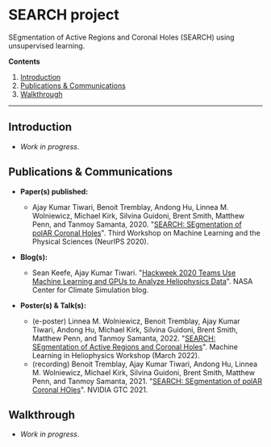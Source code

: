 # SEARCH project
SEgmentation of Active Regions and Coronal Holes (SEARCH) using unsupervised learning.

__Contents__

1. [Introduction](#introduction)
2. [Publications & Communications](#communications)
3. [Walkthrough](#walkthrough)

---

## Introduction

- _Work in progress_.

## Publications & Communications

- __Paper(s) published:__
  - Ajay Kumar Tiwari, Benoit Tremblay, Andong Hu, Linnea M. Wolniewicz, Michael Kirk, Silvina Guidoni, Brent Smith, Matthew Penn, and Tanmoy Samanta, 2020. "[SEARCH: SEgmentation of polAR Coronal Holes](https://ml4physicalsciences.github.io/2020/files/NeurIPS_ML4PS_2020_83.pdf)". Third Workshop on Machine Learning and the Physical Sciences (NeurIPS 2020).

- __Blog(s):__
  - Sean Keefe, Ajay Kumar Tiwari. "[Hackweek 2020 Teams Use Machine Learning and GPUs to Analyze Heliophysics Data](https://www.nccs.nasa.gov/news-events/nccs-highlights/Helio-HW20)". NASA Center for Climate Simulation blog.

- __Poster(s) & Talk(s):__
  - (e-poster) Linnea M. Wolniewicz, Benoit Tremblay, Ajay Kumar Tiwari, Andong Hu, Michael Kirk, Silvina Guidoni, Brent Smith, Matthew Penn, and Tanmoy Samanta, 2022. "[SEARCH: SEgmentation of Active Regions and Coronal Holes](https://drive.google.com/file/d/1aEi22WXkrDGk2P3T1qdKiSCcBvHO_Hej/view?usp=sharing)". Machine Learning in Heliophysics Workshop (March 2022).
  - (recording) Benoit Tremblay, Ajay Kumar Tiwari, Andong Hu, Linnea M. Wolniewicz, Michael Kirk, Silvina Guidoni, Brent Smith, Matthew Penn, and Tanmoy Samanta, 2021. "[SEARCH: SEgmentation of polAR Coronal HOles](https://drive.google.com/file/d/1fmlTbYSZnARNh9yWFglPKC4DGXOIHf9L/view?usp=sharing)". NVIDIA GTC 2021.

## Walkthrough

- _Work in progress_.
